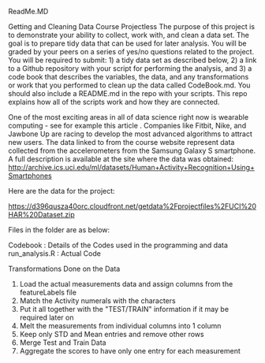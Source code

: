 ReadMe.MD

Getting and Cleaning Data Course Projectless 
The purpose of this project is to demonstrate your ability to collect, work with, and clean a data set. The goal is to prepare tidy data that can be used for later analysis. You will be graded by your peers on a series of yes/no questions related to the project. You will be required to submit: 1) a tidy data set as described below, 2) a link to a Github repository with your script for performing the analysis, and 3) a code book that describes the variables, the data, and any transformations or work that you performed to clean up the data called CodeBook.md. You should also include a README.md in the repo with your scripts. This repo explains how all of the scripts work and how they are connected.

One of the most exciting areas in all of data science right now is wearable computing - see for example this article . Companies like Fitbit, Nike, and Jawbone Up are racing to develop the most advanced algorithms to attract new users. The data linked to from the course website represent data collected from the accelerometers from the Samsung Galaxy S smartphone. A full description is available at the site where the data was obtained:
http://archive.ics.uci.edu/ml/datasets/Human+Activity+Recognition+Using+Smartphones

Here are the data for the project:

https://d396qusza40orc.cloudfront.net/getdata%2Fprojectfiles%2FUCI%20HAR%20Dataset.zip

Files in the folder are as below:

Codebook : Details of the Codes used in the programming and data
run_analysis.R : Actual Code

Transformations Done on the Data
1. Load the actual measurements data and assign columns from the featureLabels file
2. Match the Activity numerals with the characters
3. Put it all together with the "TEST/TRAIN" information if it may be required later on
4. Melt the measurements from individual columns into 1 column
5. Keep only STD and Mean entries and remove other rows
6. Merge Test and Train Data
7. Aggregate the scores to have only one entry for each measurement


